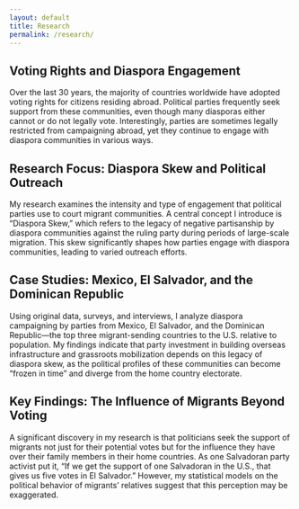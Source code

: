 ```yaml
---
layout: default
title: Research
permalink: /research/
---
```


## Voting Rights and Diaspora Engagement

Over the last 30 years, the majority of countries worldwide have adopted voting rights for citizens residing abroad. Political parties frequently seek support from these communities, even though many diasporas either cannot or do not legally vote. Interestingly, parties are sometimes legally restricted from campaigning abroad, yet they continue to engage with diaspora communities in various ways.

## Research Focus: Diaspora Skew and Political Outreach

My research examines the intensity and type of engagement that political parties use to court migrant communities. A central concept I introduce is “Diaspora Skew,” which refers to the legacy of negative partisanship by diaspora communities against the ruling party during periods of large-scale migration. This skew significantly shapes how parties engage with diaspora communities, leading to varied outreach efforts.

## Case Studies: Mexico, El Salvador, and the Dominican Republic

Using original data, surveys, and interviews, I analyze diaspora campaigning by parties from Mexico, El Salvador, and the Dominican Republic—the top three migrant-sending countries to the U.S. relative to population. My findings indicate that party investment in building overseas infrastructure and grassroots mobilization depends on this legacy of diaspora skew, as the political profiles of these communities can become “frozen in time” and diverge from the home country electorate.

## Key Findings: The Influence of Migrants Beyond Voting

A significant discovery in my research is that politicians seek the support of migrants not just for their potential votes but for the influence they have over their family members in their home countries. As one Salvadoran party activist put it, “If we get the support of one Salvadoran in the U.S., that gives us five votes in El Salvador.” However, my statistical models on the political behavior of migrants’ relatives suggest that this perception may be exaggerated.
